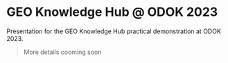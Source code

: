 # GEO Knowledge Hub @ ODOK 2023

Presentation for the GEO Knowledge Hub practical demonstration at ODOK 2023.

> More details cooming soon
